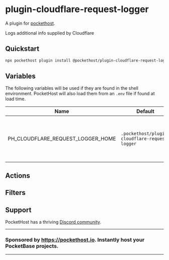 # plugin-cloudflare-request-logger

A plugin for [pockethost](https://www.npmjs.com/package/pockethost).

Logs additional info supplied by Cloudflare

## Quickstart

```bash
npx pockethost plugin install @pockethost/plugin-cloudflare-request-logger
```

## Variables

The following variables will be used if they are found in the shell environment. PocketHost will also load them from an `.env` file if found at load time.

| Name                              | Default                                        | Discussion                                                    |
| --------------------------------- | ---------------------------------------------- | ------------------------------------------------------------- |
| PH_CLOUDFLARE_REQUEST_LOGGER_HOME | `.pockethost/plugin-cloudflare-request-logger` | The home directory for any data storage needs of this plugin. |

## Actions

## Filters

## Support

PocketHost has a thriving [Discord community](https://discord.gg/nVTxCMEcGT).

---

### Sponsored by https://pockethost.io. Instantly host your PocketBase projects.

---
